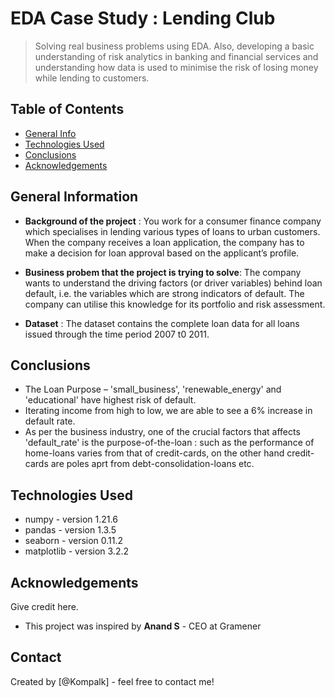 # EDA Case Study : Lending Club
> Solving real business problems using EDA. Also, developing a basic understanding of risk analytics in banking and financial services and understanding how data is used to minimise the risk of losing money while lending to customers.


## Table of Contents
* [General Info](#general-information)
* [Technologies Used](#technologies-used)
* [Conclusions](#conclusions)
* [Acknowledgements](#acknowledgements)


## General Information
- **Background of the project** : You work for a consumer finance company which specialises in lending various types of loans to urban customers. When the company receives a loan application, the company has to make a decision for loan approval based on the applicant’s profile. 

- **Business probem that the project is trying to solve**: The company wants to understand the driving factors (or driver variables) behind loan default, i.e. the variables which are strong indicators of default.  The company can utilise this knowledge for its portfolio and risk assessment.

- **Dataset** : The dataset contains the complete loan data for all loans issued through the time period 2007 t0 2011.


## Conclusions
- The Loan Purpose – 'small_business', 'renewable_energy' and 'educational' have highest risk of default.
- Iterating income from high to low, we are able to see a 6% increase in default rate.
- As per the business industry, one of the crucial factors that affects 'default_rate' is the purpose-of-the-loan : such as the performance of home-loans varies from that of credit-cards, on the other hand credit-cards are poles aprt from debt-consolidation-loans etc.


## Technologies Used
- numpy - version 1.21.6
- pandas - version 1.3.5
- seaborn - version 0.11.2
- matplotlib - version 3.2.2


## Acknowledgements
Give credit here.
- This project was inspired by **Anand S** - CEO at Gramener


## Contact
Created by [@Kompalk] - feel free to contact me!
